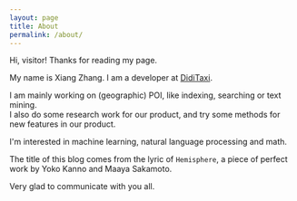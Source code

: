 ```yaml
---
layout: page
title: About
permalink: /about/
---
```


Hi, visitor! Thanks for reading my page.

My name is Xiang Zhang. I am a developer at [DidiTaxi](http://www.xiaojukeji.com/website/index.html).

I am mainly working on (geographic) POI, like indexing, searching or text mining.  
I also do some research work for our product, and try some methods for new features in our product.

I'm interested in machine learning, natural language processing and math.   

The title of this blog comes from the lyric of `Hemisphere`, a piece of perfect work by Yoko Kanno and Maaya Sakamoto.

Very glad to communicate with you all.

